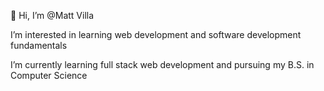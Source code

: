 👋 Hi, I’m @Matt Villa

I’m interested in learning web development and software development fundamentals

I’m currently learning full stack web development and pursuing my B.S. in Computer Science


<!---
mv805/mv805 is a ✨ special ✨ repository because its `README.md` (this file) appears on your GitHub profile.
You can click the Preview link to take a look at your changes.
--->
